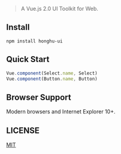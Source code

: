 > A Vue.js 2.0 UI Toolkit for Web.

## Install
```shell
npm install honghu-ui
```

## Quick Start
``` javascript
Vue.component(Select.name, Select)
Vue.component(Button.name, Button)
```

## Browser Support
Modern browsers and Internet Explorer 10+.

## LICENSE
[MIT](LICENSE)
